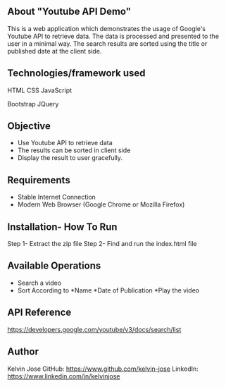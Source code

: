 ## About "Youtube API Demo"
This is a web application which demonstrates the usage of Google's Youtube API to retrieve data. The data is processed and presented to the user in
a minimal way. The search results are sorted using the title or published date at the client side. 

## Technologies/framework used
HTML
CSS
JavaScript

Bootstrap
JQuery


## Objective
+ Use Youtube API to retrieve data
+ The results can be sorted in client side
+ Display the result to user gracefully.


## Requirements
+ Stable Internet Connection
+ Modern Web Browser (Google Chrome or Mozilla Firefox)


## Installation- How To Run
Step 1- Extract the zip file
Step 2- Find and run the index.html file 


## Available Operations
+ Search a video
+ Sort According to
    *Name
    *Date of Publication
    *Play the video


## API Reference
https://developers.google.com/youtube/v3/docs/search/list


## Author
Kelvin Jose
GitHub: https://www.github.com/kelvin-jose
LinkedIn: https://www.linkedin.com/in/kelvinjose
